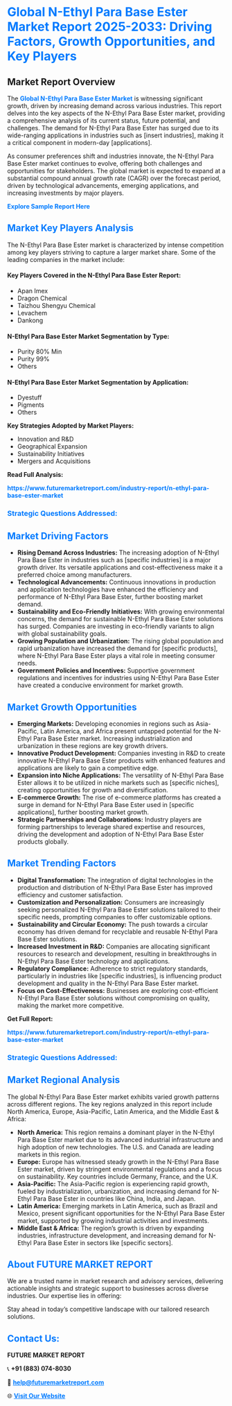 <h1 style="color: #007BFF;">Global N-Ethyl Para Base Ester Market Report 2025-2033: Driving Factors, Growth Opportunities, and Key Players</h1>

<section id="overview">
<h2>Market Report Overview</h2>
<p>The <a href="https://www.futuremarketreport.com/industry-report/n-ethyl-para-base-ester-market" style="color: #007BFF; text-decoration: none;"><strong>Global N-Ethyl Para Base Ester Market</strong></a> is witnessing significant growth, driven by increasing demand across various industries. This report delves into the key aspects of the N-Ethyl Para Base Ester market, providing a comprehensive analysis of its current status, future potential, and challenges. The demand for N-Ethyl Para Base Ester has surged due to its wide-ranging applications in industries such as [insert industries], making it a critical component in modern-day [applications].</p>
<p>As consumer preferences shift and industries innovate, the N-Ethyl Para Base Ester market continues to evolve, offering both challenges and opportunities for stakeholders. The global market is expected to expand at a substantial compound annual growth rate (CAGR) over the forecast period, driven by technological advancements, emerging applications, and increasing investments by major players.</p>
</section>

<section id="overview">
<p><a href="https://www.futuremarketreport.com/request-sample/reportId=29629" style="color: #007BFF; text-decoration: none;"><strong>Explore Sample Report Here</strong></a></p>
</section>

<section id="key-players">
<h2 style="color: #007BFF;">Market Key Players Analysis</h2>
<p>The N-Ethyl Para Base Ester market is characterized by intense competition among key players striving to capture a larger market share. Some of the leading companies in the market include:</p>
<h4>Key Players Covered in the N-Ethyl Para Base Ester Report:</h4>
<ul><li>Apan Imex</li><li>Dragon Chemical</li><li>Taizhou Shengyu Chemical</li><li>Levachem</li><li>Dankong</li></ul>
<h4>N-Ethyl Para Base Ester Market Segmentation by Type:</h4>
<ul><li>Purity 80% Min</li><li>Purity 99%</li><li>Others</li></ul>

<h4>N-Ethyl Para Base Ester Market Segmentation by Application:</h4>
<ul><li>Dyestuff</li><li>Pigments</li><li>Others</li></ul>
<p><strong>Key Strategies Adopted by Market Players:</strong></p>
<ul>
<li>Innovation and R&D</li>
<li>Geographical Expansion</li>
<li>Sustainability Initiatives</li>
<li>Mergers and Acquisitions</li>
</ul>
</section>

<section>
<p><strong>Read Full Analysis: </strong></p><a href="https://www.futuremarketreport.com/industry-report/n-ethyl-para-base-ester-market" style="color: #007BFF; text-decoration: none;"><strong>https://www.futuremarketreport.com/industry-report/n-ethyl-para-base-ester-market</strong></a>
<h3 style="color: #007BFF;">Strategic Questions Addressed:</h3>
</section>

<section id="driving-factors">
<h2 style="color: #007BFF;">Market Driving Factors</h2>
<ul>
<li><strong>Rising Demand Across Industries:</strong> The increasing adoption of N-Ethyl Para Base Ester in industries such as [specific industries] is a major growth driver. Its versatile applications and cost-effectiveness make it a preferred choice among manufacturers.</li>
<li><strong>Technological Advancements:</strong> Continuous innovations in production and application technologies have enhanced the efficiency and performance of N-Ethyl Para Base Ester, further boosting market demand.</li>
<li><strong>Sustainability and Eco-Friendly Initiatives:</strong> With growing environmental concerns, the demand for sustainable N-Ethyl Para Base Ester solutions has surged. Companies are investing in eco-friendly variants to align with global sustainability goals.</li>
<li><strong>Growing Population and Urbanization:</strong> The rising global population and rapid urbanization have increased the demand for [specific products], where N-Ethyl Para Base Ester plays a vital role in meeting consumer needs.</li>
<li><strong>Government Policies and Incentives:</strong> Supportive government regulations and incentives for industries using N-Ethyl Para Base Ester have created a conducive environment for market growth.</li>
</ul>
</section>

<section id="growth-opportunities">
<h2 style="color: #007BFF;">Market Growth Opportunities</h2>
<ul>
<li><strong>Emerging Markets:</strong> Developing economies in regions such as Asia-Pacific, Latin America, and Africa present untapped potential for the N-Ethyl Para Base Ester market. Increasing industrialization and urbanization in these regions are key growth drivers.</li>
<li><strong>Innovative Product Development:</strong> Companies investing in R&D to create innovative N-Ethyl Para Base Ester products with enhanced features and applications are likely to gain a competitive edge.</li>
<li><strong>Expansion into Niche Applications:</strong> The versatility of N-Ethyl Para Base Ester allows it to be utilized in niche markets such as [specific niches], creating opportunities for growth and diversification.</li>
<li><strong>E-commerce Growth:</strong> The rise of e-commerce platforms has created a surge in demand for N-Ethyl Para Base Ester used in [specific applications], further boosting market growth.</li>
<li><strong>Strategic Partnerships and Collaborations:</strong> Industry players are forming partnerships to leverage shared expertise and resources, driving the development and adoption of N-Ethyl Para Base Ester products globally.</li>
</ul>
</section>

<section id="trending-factors">
<h2 style="color: #007BFF;">Market Trending Factors</h2>
<ul>
<li><strong>Digital Transformation:</strong> The integration of digital technologies in the production and distribution of N-Ethyl Para Base Ester has improved efficiency and customer satisfaction.</li>
<li><strong>Customization and Personalization:</strong> Consumers are increasingly seeking personalized N-Ethyl Para Base Ester solutions tailored to their specific needs, prompting companies to offer customizable options.</li>
<li><strong>Sustainability and Circular Economy:</strong> The push towards a circular economy has driven demand for recyclable and reusable N-Ethyl Para Base Ester solutions.</li>
<li><strong>Increased Investment in R&D:</strong> Companies are allocating significant resources to research and development, resulting in breakthroughs in N-Ethyl Para Base Ester technology and applications.</li>
<li><strong>Regulatory Compliance:</strong> Adherence to strict regulatory standards, particularly in industries like [specific industries], is influencing product development and quality in the N-Ethyl Para Base Ester market.</li>
<li><strong>Focus on Cost-Effectiveness:</strong> Businesses are exploring cost-efficient N-Ethyl Para Base Ester solutions without compromising on quality, making the market more competitive.</li>
</ul>
</section>

<section>
<p><strong>Get Full Report: </strong></p><a href="https://www.futuremarketreport.com/industry-report/n-ethyl-para-base-ester-market" style="color: #007BFF; text-decoration: none;"><strong>https://www.futuremarketreport.com/industry-report/n-ethyl-para-base-ester-market</strong></a>
<h3 style="color: #007BFF;">Strategic Questions Addressed:</h3>
</section>


<section id="regional-analysis">
<h2 style="color: #007BFF;">Market Regional Analysis</h2>
<p>The global N-Ethyl Para Base Ester market exhibits varied growth patterns across different regions. The key regions analyzed in this report include North America, Europe, Asia-Pacific, Latin America, and the Middle East & Africa:</p>
<ul>
<li><strong>North America:</strong> This region remains a dominant player in the N-Ethyl Para Base Ester market due to its advanced industrial infrastructure and high adoption of new technologies. The U.S. and Canada are leading markets in this region.</li>
<li><strong>Europe:</strong> Europe has witnessed steady growth in the N-Ethyl Para Base Ester market, driven by stringent environmental regulations and a focus on sustainability. Key countries include Germany, France, and the U.K.</li>
<li><strong>Asia-Pacific:</strong> The Asia-Pacific region is experiencing rapid growth, fueled by industrialization, urbanization, and increasing demand for N-Ethyl Para Base Ester in countries like China, India, and Japan.</li>
<li><strong>Latin America:</strong> Emerging markets in Latin America, such as Brazil and Mexico, present significant opportunities for the N-Ethyl Para Base Ester market, supported by growing industrial activities and investments.</li>
<li><strong>Middle East & Africa:</strong> The region’s growth is driven by expanding industries, infrastructure development, and increasing demand for N-Ethyl Para Base Ester in sectors like [specific sectors].</li>
</ul>
</section>

<footer>
<h2 style="color: #007BFF;">About FUTURE MARKET REPORT</h2>
<p>We are a trusted name in market research and advisory services, delivering actionable insights and strategic support to businesses across diverse industries. Our expertise lies in offering:</p>

<p>Stay ahead in today’s competitive landscape with our tailored research solutions.</p>

<h2 style="color: #007BFF;">Contact Us:</h2>
<p><strong>FUTURE MARKET REPORT</strong></p>
<p>📞 <strong>+91 (883) 074-8030</strong></p>
<p>📧 <strong><a href="mailto:help@futuremarketreport.com" style="color: #007BFF;">help@futuremarketreport.com</a></strong></p>
<p>🌐 <strong><a href="https://www.futuremarketreport.com/" style="color: #007BFF;">Visit Our Website</a></strong></p>
</footer>